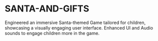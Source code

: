 # SANTA-AND-GIFTS
Engineered an immersive Santa-themed Game tailored for children, showcasing a visually engaging user interface.
Enhanced UI and Audio sounds to engage children more in the game.
